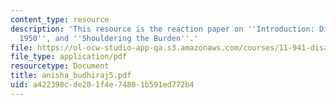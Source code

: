 ```yaml
---
content_type: resource
description: 'This resource is the reaction paper on ''Introduction: Disasters Before
  1950'', and ''Shouldering the Burden''.'
file: https://ol-ocw-studio-app-qa.s3.amazonaws.com/courses/11-941-disaster-vulnerability-and-resilience-spring-2005/a422398cde201f4e74801b591ed772b4_anisha_budhiraj5.pdf
file_type: application/pdf
resourcetype: Document
title: anisha_budhiraj5.pdf
uid: a422398c-de20-1f4e-7480-1b591ed772b4
---
```

